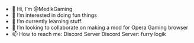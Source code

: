 - 👋 Hi, I’m @MedikGaming
- 👀 I’m interested in doing fun things
- 🌱 I’m currently learning stuff.
- 💞️ I’m looking to collaborate on making a mod for Opera Gaming browser
- 📫 How to reach me: Discord Server
Discord Server: furry logik
